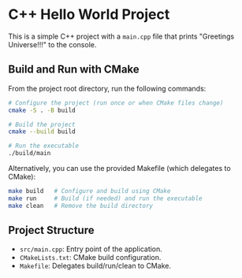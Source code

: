 # C++ Hello World Project

This is a simple C++ project with a `main.cpp` file that prints "Greetings Universe!!!" to the console.

## Build and Run with CMake

From the project root directory, run the following commands:

```bash
# Configure the project (run once or when CMake files change)
cmake -S . -B build

# Build the project
cmake --build build

# Run the executable
./build/main
```

Alternatively, you can use the provided Makefile (which delegates to CMake):

```bash
make build   # Configure and build using CMake
make run     # Build (if needed) and run the executable
make clean   # Remove the build directory
```

## Project Structure
- `src/main.cpp`: Entry point of the application.
- `CMakeLists.txt`: CMake build configuration.
- `Makefile`: Delegates build/run/clean to CMake.
